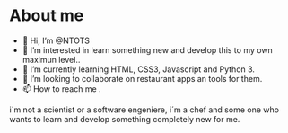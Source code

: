 # About me

- 👋 Hi, I’m @NTOTS
- 👀 I’m interested in learn something new and develop this to my own maximun level..
- 🌱 I’m currently learning HTML, CSS3, Javascript and Python 3.
- 💞️ I’m looking to collaborate on restaurant apps an tools for them.
- 📫 How to reach me .

<!---
NTOTS/NTOTS is a ✨ special ✨ repository because its `README.md` (this file) appears on your GitHub profile.
You can click the Preview link to take a look at your changes.
--->

i´m not a scientist or a software engeniere, i´m a chef and some one who wants to learn and develop something completely new for me.
